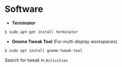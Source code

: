 # Software 

* **Terminator**
```sh
$ sudo apt-get install terminator
```
* **Gnome Tweak Tool** (For multi-display workspaces)
```sh
$ sudo apt install gnome-tweak-tool
```
Search for tweak in ``Activities``
